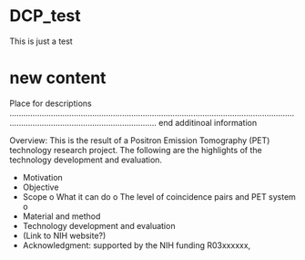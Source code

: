 # DCP_test
This is just a test
# new content
Place for descriptions ............................................................................................................................................................................................ end
additinoal information

Overview: This is the result of a Positron Emission Tomography (PET) technology research project. The following are the highlights of the technology development and evaluation.   
-	Motivation
-	Objective
-	Scope 
o	What it can do
o	The level of coincidence pairs and PET system
o	
-	Material and method 
-	Technology development and evaluation
-	(Link to NIH website?)
-	Acknowledgment: supported by the NIH funding R03xxxxxx, 

